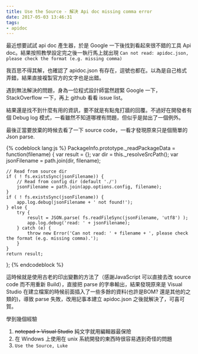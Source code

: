 ```yaml
---
title: Use the Source - 解決 Api doc missing comma error  
date: 2017-05-03 13:46:31
tags:
- apidoc
---
```

最近想要試試 api doc 產生器，於是 Google 一下後找到看起來很不錯的工具 Api doc。結果按照教學設定完之後一執行馬上就出現 
`Can not read: apidoc.json, please check the format (e.g. missing comma)`

我百思不得其解，也確認了 apidoc.json 有存在，逗號也都在。以為是自己格式弄錯，結果直接複製官方的文字也是出錯。

遇到無法解決的問題，身為一位程式設計師當然趕緊 Google 一下，StackOverflow 一下，再上 github 看看 issue list。

結果還是找不到什麼有用的資訊，要不就是有點鬼打牆的回覆。不過好在開發者有個 Debug log 模式，一看雖然不知道哪裡有問題，但似乎是拋出了一個例外。

最後正當要放棄的時候去看了一下 source code，一看才發現原來只是個簡單的 Json parse.

{% codeblock lang:js %}
PackageInfo.prototype._readPackageData = function(filename) {
    var result = {};
    var dir = this._resolveSrcPath();
    var jsonFilename = path.join(dir, filename);

    // Read from source dir
    if ( ! fs.existsSync(jsonFilename)) {
        // Read from config dir (default './')
        jsonFilename = path.join(app.options.config, filename);
    }
    if ( ! fs.existsSync(jsonFilename)) {
        app.log.debug(jsonFilename + ' not found!');
    } else {
        try {
            result = JSON.parse( fs.readFileSync(jsonFilename, 'utf8') );
            app.log.debug('read: ' + jsonFilename);
        } catch (e) {
            throw new Error('Can not read: ' + filename + ', please check the format (e.g. missing comma).');
        }
    }
    return result;
};
{% endcodeblock %}

這時候就是使用古老的印出變數的方法了（感謝JavaScript 可以直接去改 source code 而不用重新 Build），直接把 parse 的字串輸出，結果發現原來是 Visual Studio 在建立檔案的時候前面插入了一些多餘的資料(也許是BOM? 還是其他的之類的)，導致 parse 失敗，改用記事本建立 apidoc.json 之後就解決了，可喜可賀。

學到幾個經驗
1. ~~notepad > Visual Studio~~ 純文字就用編輯器最保險
2. 在 Windows 上使用在 unix 系統開發的東西時很容易遇到奇怪的問題
3. `Use the Source, Luke`
